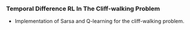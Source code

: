 ### Temporal Difference RL In The Cliff-walking Problem 
- Implementation of Sarsa and Q-learning for the cliff-walking problem.

